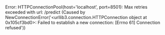 Error: HTTPConnectionPool(host='localhost', port=8501): Max retries exceeded with url: /predict (Caused by NewConnectionError('<urllib3.connection.HTTPConnection object at 0x105cf3bd0>: Failed to establish a new connection: [Errno 61] Connection refused'))